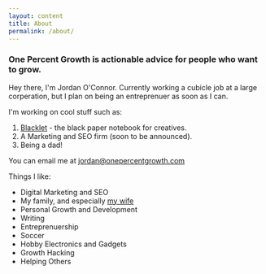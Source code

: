 ```yaml
---
layout: content
title: About
permalink: /about/
---
```

### One Percent Growth is actionable advice for people who want to grow.

Hey there, I'm Jordan O'Connor. Currently working a cubicle job at a large corperation,
but I plan on being an entreprenuer as soon as I can.

I'm working on cool stuff such as:

1. [Blacklet](https://blacklet.com) - the black paper notebook for creatives.
2. A Marketing and SEO firm (soon to be announced).
3. Being a dad!

You can email me at jordan@onepercentgrowth.com

Things I like:
- Digital Marketing and SEO
- My family, and especially [my wife](https://instagram.com/betterlettering)
- Personal Growth and Development
- Writing
- Entreprenuership
- Soccer
- Hobby Electronics and Gadgets
- Growth Hacking
- Helping Others